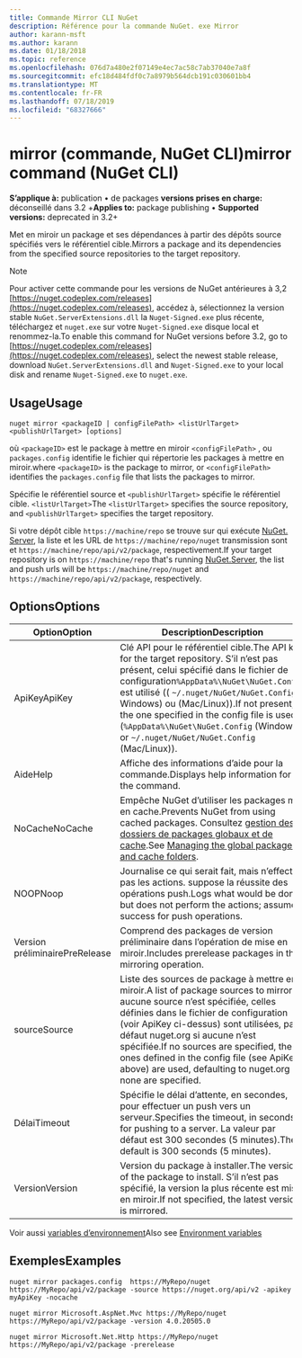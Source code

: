 ```yaml
---
title: Commande Mirror CLI NuGet
description: Référence pour la commande NuGet. exe Mirror
author: karann-msft
ms.author: karann
ms.date: 01/18/2018
ms.topic: reference
ms.openlocfilehash: 076d7a480e2f07149e4ec7ac58c7ab37040e7a8f
ms.sourcegitcommit: efc18d484fdf0c7a8979b564dcb191c030601bb4
ms.translationtype: MT
ms.contentlocale: fr-FR
ms.lasthandoff: 07/18/2019
ms.locfileid: "68327666"
---
```

# <a name="mirror-command-nuget-cli"></a><span data-ttu-id="3b4f0-103">mirror (commande, NuGet CLI)</span><span class="sxs-lookup"><span data-stu-id="3b4f0-103">mirror command (NuGet CLI)</span></span>

<span data-ttu-id="3b4f0-104">**S’applique à:** publication &bullet; de packages **versions prises en charge:** déconseillé dans 3.2 +</span><span class="sxs-lookup"><span data-stu-id="3b4f0-104">**Applies to:** package publishing &bullet; **Supported versions:** deprecated in 3.2+</span></span>

<span data-ttu-id="3b4f0-105">Met en miroir un package et ses dépendances à partir des dépôts source spécifiés vers le référentiel cible.</span><span class="sxs-lookup"><span data-stu-id="3b4f0-105">Mirrors a package and its dependencies from the specified source repositories to the target repository.</span></span>

> [!NOTE]
> <span data-ttu-id="3b4f0-106">Pour activer cette commande pour les versions de NuGet antérieures à 3,2 [https://nuget.codeplex.com/releases](https://nuget.codeplex.com/releases), accédez à, sélectionnez la version stable `NuGet.ServerExtensions.dll` la `Nuget-Signed.exe` plus récente, téléchargez et `nuget.exe` sur votre `Nuget-Signed.exe` disque local et renommez-la.</span><span class="sxs-lookup"><span data-stu-id="3b4f0-106">To enable this command for NuGet versions before 3.2, go to [https://nuget.codeplex.com/releases](https://nuget.codeplex.com/releases), select the newest stable release, download `NuGet.ServerExtensions.dll` and `Nuget-Signed.exe` to your local disk and rename `Nuget-Signed.exe` to `nuget.exe`.</span></span>

## <a name="usage"></a><span data-ttu-id="3b4f0-107">Usage</span><span class="sxs-lookup"><span data-stu-id="3b4f0-107">Usage</span></span>

```cli
nuget mirror <packageID | configFilePath> <listUrlTarget> <publishUrlTarget> [options]
```

<span data-ttu-id="3b4f0-108">où `<packageID>` est le package à mettre en miroir `<configFilePath>` , ou `packages.config` identifie le fichier qui répertorie les packages à mettre en miroir.</span><span class="sxs-lookup"><span data-stu-id="3b4f0-108">where `<packageID>` is the package to mirror, or `<configFilePath>` identifies the `packages.config` file that lists the packages to mirror.</span></span>

<span data-ttu-id="3b4f0-109">Spécifie le référentiel source et `<publishUrlTarget>` spécifie le référentiel cible. `<listUrlTarget>`</span><span class="sxs-lookup"><span data-stu-id="3b4f0-109">The `<listUrlTarget>` specifies the source repository, and `<publishUrlTarget>` specifies the target repository.</span></span>

<span data-ttu-id="3b4f0-110">Si votre dépôt cible `https://machine/repo` se trouve sur qui exécute [NuGet. Server](../../hosting-packages/nuget-server.md), la liste et les URL de `https://machine/repo/nuget` transmission sont et `https://machine/repo/api/v2/package`, respectivement.</span><span class="sxs-lookup"><span data-stu-id="3b4f0-110">If your target repository is on `https://machine/repo` that's running [NuGet.Server](../../hosting-packages/nuget-server.md), the list and push urls will be `https://machine/repo/nuget` and `https://machine/repo/api/v2/package`, respectively.</span></span>

## <a name="options"></a><span data-ttu-id="3b4f0-111">Options</span><span class="sxs-lookup"><span data-stu-id="3b4f0-111">Options</span></span>

| <span data-ttu-id="3b4f0-112">Option</span><span class="sxs-lookup"><span data-stu-id="3b4f0-112">Option</span></span> | <span data-ttu-id="3b4f0-113">Description</span><span class="sxs-lookup"><span data-stu-id="3b4f0-113">Description</span></span> |
| --- | --- |
| <span data-ttu-id="3b4f0-114">ApiKey</span><span class="sxs-lookup"><span data-stu-id="3b4f0-114">ApiKey</span></span> | <span data-ttu-id="3b4f0-115">Clé API pour le référentiel cible.</span><span class="sxs-lookup"><span data-stu-id="3b4f0-115">The API key for the target repository.</span></span> <span data-ttu-id="3b4f0-116">S’il n’est pas présent, celui spécifié dans le fichier de configuration`%AppData%\NuGet\NuGet.Config` est utilisé (( `~/.nuget/NuGet/NuGet.Config` Windows) ou (Mac/Linux)).</span><span class="sxs-lookup"><span data-stu-id="3b4f0-116">If not present,  the one specified in the config file is used (`%AppData%\NuGet\NuGet.Config` (Windows) or `~/.nuget/NuGet/NuGet.Config` (Mac/Linux)).</span></span> |
| <span data-ttu-id="3b4f0-117">Aide</span><span class="sxs-lookup"><span data-stu-id="3b4f0-117">Help</span></span> | <span data-ttu-id="3b4f0-118">Affiche des informations d’aide pour la commande.</span><span class="sxs-lookup"><span data-stu-id="3b4f0-118">Displays help information for the command.</span></span> |
| <span data-ttu-id="3b4f0-119">NoCache</span><span class="sxs-lookup"><span data-stu-id="3b4f0-119">NoCache</span></span> | <span data-ttu-id="3b4f0-120">Empêche NuGet d’utiliser les packages mis en cache.</span><span class="sxs-lookup"><span data-stu-id="3b4f0-120">Prevents NuGet from using cached packages.</span></span> <span data-ttu-id="3b4f0-121">Consultez [gestion des dossiers de packages globaux et de cache](../../consume-packages/managing-the-global-packages-and-cache-folders.md).</span><span class="sxs-lookup"><span data-stu-id="3b4f0-121">See [Managing the global packages and cache folders](../../consume-packages/managing-the-global-packages-and-cache-folders.md).</span></span> |
| <span data-ttu-id="3b4f0-122">NOOP</span><span class="sxs-lookup"><span data-stu-id="3b4f0-122">Noop</span></span> | <span data-ttu-id="3b4f0-123">Journalise ce qui serait fait, mais n’effectue pas les actions. suppose la réussite des opérations push.</span><span class="sxs-lookup"><span data-stu-id="3b4f0-123">Logs what would be done but does not perform the actions; assumes success for push operations.</span></span> |
| <span data-ttu-id="3b4f0-124">Version préliminaire</span><span class="sxs-lookup"><span data-stu-id="3b4f0-124">PreRelease</span></span> | <span data-ttu-id="3b4f0-125">Comprend des packages de version préliminaire dans l’opération de mise en miroir.</span><span class="sxs-lookup"><span data-stu-id="3b4f0-125">Includes prerelease packages in the mirroring operation.</span></span> |
| <span data-ttu-id="3b4f0-126">source</span><span class="sxs-lookup"><span data-stu-id="3b4f0-126">Source</span></span> | <span data-ttu-id="3b4f0-127">Liste des sources de package à mettre en miroir.</span><span class="sxs-lookup"><span data-stu-id="3b4f0-127">A list of package sources to mirror.</span></span> <span data-ttu-id="3b4f0-128">Si aucune source n’est spécifiée, celles définies dans le fichier de configuration (voir ApiKey ci-dessus) sont utilisées, par défaut nuget.org si aucune n’est spécifiée.</span><span class="sxs-lookup"><span data-stu-id="3b4f0-128">If no sources are specified, the ones defined in the config file (see ApiKey above) are used, defaulting to nuget.org if none are specified.</span></span> |
| <span data-ttu-id="3b4f0-129">Délai</span><span class="sxs-lookup"><span data-stu-id="3b4f0-129">Timeout</span></span> | <span data-ttu-id="3b4f0-130">Spécifie le délai d’attente, en secondes, pour effectuer un push vers un serveur.</span><span class="sxs-lookup"><span data-stu-id="3b4f0-130">Specifies the timeout, in seconds, for pushing to a server.</span></span> <span data-ttu-id="3b4f0-131">La valeur par défaut est 300 secondes (5 minutes).</span><span class="sxs-lookup"><span data-stu-id="3b4f0-131">The default is 300 seconds (5 minutes).</span></span> |
| <span data-ttu-id="3b4f0-132">Version</span><span class="sxs-lookup"><span data-stu-id="3b4f0-132">Version</span></span> | <span data-ttu-id="3b4f0-133">Version du package à installer.</span><span class="sxs-lookup"><span data-stu-id="3b4f0-133">The version of the package to install.</span></span> <span data-ttu-id="3b4f0-134">S’il n’est pas spécifié, la version la plus récente est mise en miroir.</span><span class="sxs-lookup"><span data-stu-id="3b4f0-134">If not specified, the latest version is mirrored.</span></span> |

<span data-ttu-id="3b4f0-135">Voir aussi [variables d’environnement](cli-ref-environment-variables.md)</span><span class="sxs-lookup"><span data-stu-id="3b4f0-135">Also see [Environment variables](cli-ref-environment-variables.md)</span></span>

## <a name="examples"></a><span data-ttu-id="3b4f0-136">Exemples</span><span class="sxs-lookup"><span data-stu-id="3b4f0-136">Examples</span></span>

```cli
nuget mirror packages.config  https://MyRepo/nuget https://MyRepo/api/v2/package -source https://nuget.org/api/v2 -apikey myApiKey -nocache

nuget mirror Microsoft.AspNet.Mvc https://MyRepo/nuget https://MyRepo/api/v2/package -version 4.0.20505.0

nuget mirror Microsoft.Net.Http https://MyRepo/nuget https://MyRepo/api/v2/package -prerelease
```
